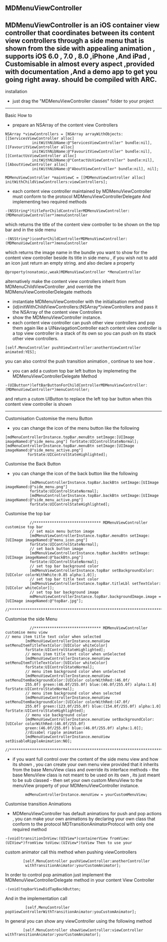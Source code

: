 MDMenuViewController
------------------------------------------------------------------------------------------

MDMenuViewController is an iOS container view controller that coordinates between its content view controllers through a side menu that is shown from the side with appealing animation , supports iOS 6.0 , 7.0 , 8.0 ,iPhone ,And iPad , Customisable in almost every aspect ,provided with documentation ,And a demo app to get you going right away.
should be compiled with ARC.
-----------------------------------------------------------------------------------------

installation

- just drag the "MDMenuViewController classes" folder to your project


------------------------------------------------------------------------------------------

Basic How to
- prepare an NSArray of the content view Controllers
```objc      
NSArray *viewControllers = [NSArray arrayWithObjects:[[ServicesViewController alloc]
            initWithNibName:@"ServicesViewController" bundle:nil],[[FavouritViewController alloc]
            initWithNibName:@"FavouritViewController" bundle:nil],[[ContactUsViewController alloc]
            initWithNibName:@"ContactUsViewController" bundle:nil],[[AboutViewController alloc]
            initWithNibName:@"AboutViewController" bundle:nil], nil];
            
MDMenuViewController *mainViewC = [[MDMenuViewController alloc] initWithChildViewControllers:viewControllers];
```
- each content view controller maintained by MDMenuViewController must conform to the protocol MDMenuViewControllerDelegate And implementing two required methods
```objc
-(NSString*)titleForChildControllerMDMenuViewController:(MDMenuViewController*)menuController
```
which returns the title of the content view controller to be shown on the top bar and in the side menu
```objc
-(NSString*)iconForChildControllerMDMenuViewController:(MDMenuViewController*)menuController
```
which returns the image name in the bundle you want to show for the content view controller beside its title in side
menu , if you wish not to add an icon just return an empty string. and also declare a property
```objc
@property(nonatomic,weak)MDMenuViewController *MenuController
```
alternatively make the content view controllers inherit from MDMenuChildViewController ,and override the
MDMenuViewControllerDelegate methods

- instantiate MDMenuViewController with the initialisation method
- (id)initWithChildViewControllers:(NSArray*)viewControllers and pass it the NSArray of the content view Controllers
- show the MDMenuViewController instance.
- each content view controller can push other view controllers and pop them again like a UINaviagationController each content view controller is a top view controller in a stack of its own so you can push on its stack other view
controllers.
```objc
[self.MenuController pushViewController:anotherViewController animated:YES];
```
you can also control the push transition animation , continue to see how .
- you can add a custom top bar left button by implemeting the MDMenuViewControllerDelegate Method
```objc
-(UIButton*)leftBarButtonForChildControllerMDMenuViewController:
(MDMenuViewController*)menuController;
```
and return a cutom UIButton to replace the left top bar button when this content view controller is shown

---------------------------------------------------------------------------------------------------------------
Customisation
Customise the menu Button
- you can change the icon of the menu button like the following

```objc
[mdMenuControllerInstance.topBar.menuBtn setImage:[UIImage imageNamed:@"side_menu.png"] forState:UIControlStateNormal];
[mdMenuControllerInstance.topBar.menuBtn setImage:[UIImage imageNamed:@"side_menu_active.png"]
          forState:UIControlStateHighlighted];
```
Customise the Back Button
- you can change the icon of the back button like the following
```objc
           [mdMenuControllerInstance.topBar.backBtn setImage:[UIImage imageNamed:@"side_menu.png"]
           forState:UIControlStateNormal];
           [mdMenuControllerInstance.topBar.backBtn setImage:[UIImage imageNamed:@"side_menu_active.png"]
           forState:UIControlStateHighlighted];
```
Customise the top bar
```objc
           //****************************** MDMenuViewController customise top bar
           // set main menu button image
           [mdMenuViewControllerInstance.topBar.menuBtn setImage:[UIImage imageNamed:@"menu_icon.png"]
           forState:UIControlStateNormal];
           // set back button image
           [mdMenuViewControllerInstance.topBar.backBtn setImage:[UIImage imageNamed:@"backBtn.png"]
           forState:UIControlStateNormal];
           // set top bar background color
           [mdMenuViewControllerInstance.topBar setBackgroundColor:[UIColor colorWithWhite:0.85 alpha:1.0]];
           // set top bar title text color
           [mdMenuViewControllerInstance.topBar.titleLbl setTextColor:[UIColor whiteColor]];
           // set top bar background image
           mdMenuViewControllerInstance.topBar.backgroundImage.image = [UIImage imageNamed:@"topBar.jpg"];
           //*************************************************************************************************
```
Customise the side Menu
```objc
           //****************************** MDMenuViewController customise menu view
// menu item title text color when selected
         [mdMenuViewControllerInstance.menuView setMenuItemTitleTextColor:[UIColor whiteColor]
         forState:UIControlStateHighlighted];
         // menu item title text color when unSelected
         [mdMenuViewControllerInstance.menuView setMenuItemTitleTextColor:[UIColor whiteColor]
         forState:UIControlStateNormal];
         // menu item background color when unSelected
         [mdMenuViewControllerInstance.menuView setMenuItemBackgroundColor:[UIColor colorWithRed:(46.0f/
         255.0f) green:(46.0f/255.0f) blue:(46.0f/255.0f) alpha:1.0] forState:UIControlStateNormal];
         // menu item background color when selected
         [mdMenuViewControllerInstance.menuView setMenuItemBackgroundColor:[UIColor colorWithRed:(47.0f/
         255.0f) green:(123.0f/255.0f) blue:(154.0f/255.0f) alpha:1.0] forState:UIControlStateHighlighted];
         // menu vie background color
         [mdMenuViewControllerInstance.menuView setBackgroundColor:[UIColor colorWithRed:(46.0f/255.0f)
         green:(46.0f/255.0f) blue:(46.0f/255.0f) alpha:1.0]];
         //disabel ripple animation
         [mdMenuViewControllerInstance.menuView setDisableRippleAnimation:NO];
         //*************************************************************************************************
```
- if you want full control over the content of the side menu view and how its shown , you can create your own menu view provided that it inherits from the base MenuView class and override its interface methods - the base MenuView class is not meant to be used on its own , its just meant to be sub classed - then set your own custom MenuView to the menuView property of your MDMenuViewController instance.
```objc
         mdMenuControllerInstance.menuView = yourCustomMenuView;
```
Customise transition Animations
- MDMenuViewController has default animations for push and pop actions , you can make your own animations by declaring your own class that conform to the protocol MDTransitionAnimatorProtocol with only one required method
```objc
-(void)transitionInView:(UIView*)containerView fromView:(UIView*)fromView toView:(UIView*)toView Then to use your
```
custom animator call this method when pushing viewControllers
```objc
        [self.MenuController pushViewController:anotherController
         withTransitionAnimator:yourCustomAnimator];
```
In order to control pop animation just implement the MDMenuViewControllerDelegate method in your content View Controller
```objc
-(void)topbarViewDidTapBackButton;
```
And in the implementation call
```objc
         [self.MenuController popViewControllerWithTransitionAnimator:youCustomAnimator];
```
In general you can show any viewController using the following method
```objc
        [self.MenuController showViewController:viewController withTransitionAnimator:yourCustomAnimator];
  ```
